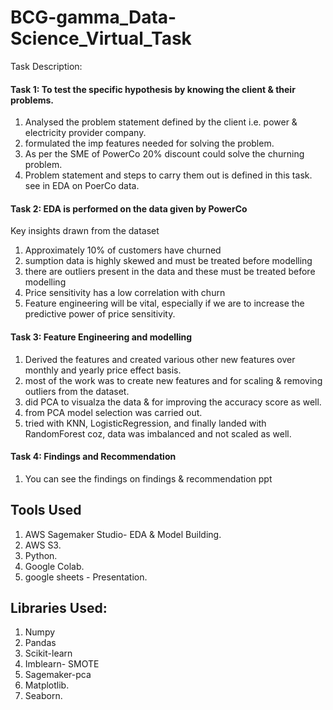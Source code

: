 # BCG-gamma_Data-Science_Virtual_Task

Task Description:
#### Task 1: To test the specific hypothesis by knowing the client & their problems.
1. Analysed the problem statement defined by the client i.e. power & electricity provider company.
2. formulated the imp features needed for solving the problem.
3. As per the SME of PowerCo 20% discount could solve the churning problem.
4. Problem statement and steps to carry them out is defined in this task.
see in EDA on PoerCo data.

#### Task 2: EDA is performed on the data given by PowerCo
Key insights drawn from the dataset
1. Approximately 10% of customers have churned
2. sumption data is highly skewed and must be treated before modelling
3. there are outliers present in the data and these must be treated before modelling
4. Price sensitivity has a low correlation with churn
5. Feature engineering will be vital, especially if we are to increase the predictive power of price
sensitivity.

#### Task 3: Feature Engineering and modelling
1. Derived the features and created various other new features over monthly and yearly price effect basis.
2. most of the work was to create new features and for scaling & removing outliers from the dataset.
3. did PCA to visualza the data & for improving the accuracy score as well.
4. from PCA model selection was carried out.
5. tried with KNN, LogisticRegression, and finally landed with RandomForest coz, data was imbalanced and not scaled as well.

####  Task 4: Findings and Recommendation
1. You can see the findings on findings & recommendation ppt


## Tools Used
1. AWS Sagemaker Studio- EDA & Model Building.
2. AWS S3.
3. Python.
4. Google Colab.
5. google sheets - Presentation.

## Libraries Used:
1. Numpy
2. Pandas
3. Scikit-learn
4. Imblearn- SMOTE
5. Sagemaker-pca
6. Matplotlib.
7. Seaborn.

